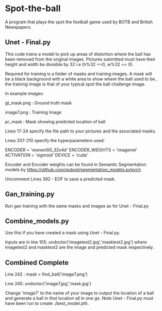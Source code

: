 # Spot-the-ball
A program that plays the spot the football game used by BOTB and British Newspapers. 


## Unet - Final.py

This code trains a model to pick up areas of distortion where the ball has been removed from the original images.
Pictures submitted must have their height and width be divisible by 32 i.e (h%32 ==0, w%32 == 0).

Required for training is a folder of masks and training images. A mask will be a black background with a white area to show where the ball used to be , the training image is that of your typical spot the ball challenge image. 

In example images: 

gt_mask.png : Ground truth mask

image7.png : Training Image

pr_mask : Mask showing predicted location of ball

Lines 17-24 specify the file path to your pictures and the associated masks.

Lines 207-210 specify the hyperparameters used:

ENCODER = 'resnext50_32x4d'
ENCODER_WEIGHTS = 'imagenet'
ACTIVATION = 'sigmoid' 
DEVICE = 'cuda'

Encoder and Encoder weights can be found in Semantic Segmentation models by https://github.com/qubvel/segmentation_models.pytorch

Uncomment Lines 392 - EOF to save a predicted mask.

## Gan_training.py
Run gan training with the same masks and images as for Unet - Final.py


## Combine_models.py

Use this if you have created a mask using Unet - Final.py. 

Inputs are in line 105: undoctor('imagetest2.jpg','masktest2.jpg')
where imagetest2 and masktest2 are  the image and predicted mask respectively.

## Combined Complete 

Line 242 : mask = find_ball('image7.png')

Line 245: undoctor('image7.jpg','mask.jpg')

Change 'image7' to the name of your image to output the location of a ball and generate a ball in that location all in one go. Note Unet - Final.py must have been run to create ./best_model.pth.



